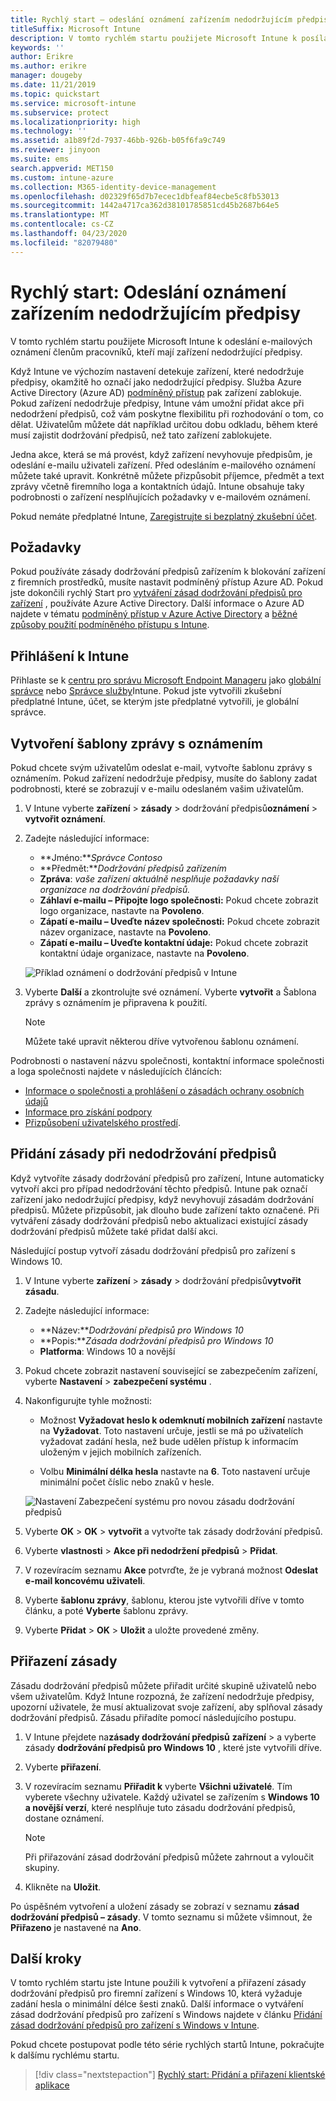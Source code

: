```yaml
---
title: Rychlý start – odeslání oznámení zařízením nedodržujícím předpisy
titleSuffix: Microsoft Intune
description: V tomto rychlém startu použijete Microsoft Intune k posílání e-mailových oznámení na zařízení nedodržující předpisy.
keywords: ''
author: Erikre
ms.author: erikre
manager: dougeby
ms.date: 11/21/2019
ms.topic: quickstart
ms.service: microsoft-intune
ms.subservice: protect
ms.localizationpriority: high
ms.technology: ''
ms.assetid: a1b89f2d-7937-46bb-926b-b05f6fa9c749
ms.reviewer: jinyoon
ms.suite: ems
search.appverid: MET150
ms.custom: intune-azure
ms.collection: M365-identity-device-management
ms.openlocfilehash: d02329f65d7b7ecec1dbfeaf84ecbe5c8fb53013
ms.sourcegitcommit: 1442a4717ca362d38101785851cd45b2687b64e5
ms.translationtype: MT
ms.contentlocale: cs-CZ
ms.lasthandoff: 04/23/2020
ms.locfileid: "82079480"
---
```

# <a name="quickstart-send-notifications-to-noncompliant-devices"></a>Rychlý start: Odeslání oznámení zařízením nedodržujícím předpisy

V tomto rychlém startu použijete Microsoft Intune k odeslání e-mailových oznámení členům pracovníků, kteří mají zařízení nedodržující předpisy.

Když Intune ve výchozím nastavení detekuje zařízení, které nedodržuje předpisy, okamžitě ho označí jako nedodržující předpisy. Služba Azure Active Directory (Azure AD) [podmíněný přístup](https://docs.microsoft.com/azure/active-directory/active-directory-conditional-access-azure-portal) pak zařízení zablokuje. Pokud zařízení nedodržuje předpisy, Intune vám umožní přidat akce při nedodržení předpisů, což vám poskytne flexibilitu při rozhodování o tom, co dělat. Uživatelům můžete dát například určitou dobu odkladu, během které musí zajistit dodržování předpisů, než tato zařízení zablokujete.

Jedna akce, která se má provést, když zařízení nevyhovuje předpisům, je odeslání e-mailu uživateli zařízení. Před odesláním e-mailového oznámení můžete také upravit. Konkrétně můžete přizpůsobit příjemce, předmět a text zprávy včetně firemního loga a kontaktních údajů. Intune obsahuje taky podrobnosti o zařízení nesplňujících požadavky v e-mailovém oznámení.

Pokud nemáte předplatné Intune, [Zaregistrujte si bezplatný zkušební účet](../fundamentals/free-trial-sign-up.md).

## <a name="prerequisites"></a>Požadavky

Pokud používáte zásady dodržování předpisů zařízením k blokování zařízení z firemních prostředků, musíte nastavit podmíněný přístup Azure AD. Pokud jste dokončili rychlý Start pro [vytváření zásad dodržování předpisů pro zařízení](quickstart-set-password-length-android.md) , používáte Azure Active Directory. Další informace o Azure AD najdete v tématu [podmíněný přístup v Azure Active Directory](https://docs.microsoft.com/azure/active-directory/active-directory-conditional-access-azure-portal) a [běžné způsoby použití podmíněného přístupu s Intune](../protect/conditional-access-intune-common-ways-use.md).

## <a name="sign-in-to-intune"></a>Přihlášení k Intune

Přihlaste se k [centru pro správu Microsoft Endpoint Manageru](https://go.microsoft.com/fwlink/?linkid=2109431) jako [globální správce](../fundamentals/users-add.md#types-of-administrators) nebo [Správce služby](../fundamentals/users-add.md#types-of-administrators)Intune. Pokud jste vytvořili zkušební předplatné Intune, účet, se kterým jste předplatné vytvořili, je globální správce.

## <a name="create-a-notification-message-template"></a>Vytvoření šablony zprávy s oznámením

Pokud chcete svým uživatelům odeslat e-mail, vytvořte šablonu zprávy s oznámením. Pokud zařízení nedodržuje předpisy, musíte do šablony zadat podrobnosti, které se zobrazují v e-mailu odeslaném vašim uživatelům.

1. V Intune vyberte **zařízení** > **zásady** > dodržování předpisů**oznámení** > **vytvořit oznámení**.
2. Zadejte následující informace:

   - **Jméno:***Správce Contoso*
   - **Předmět:***Dodržování předpisů zařízením*
   - **Zpráva**: *vaše zařízení aktuálně nesplňuje požadavky naší organizace na dodržování předpisů.*
   - **Záhlaví e-mailu – Připojte logo společnosti:** Pokud chcete zobrazit logo organizace, nastavte na **Povoleno**.
   - **Zápatí e-mailu – Uveďte název společnosti:** Pokud chcete zobrazit název organizace, nastavte na **Povoleno**.
   - **Zápatí e-mailu – Uveďte kontaktní údaje:** Pokud chcete zobrazit kontaktní údaje organizace, nastavte na **Povoleno**.

   ![Příklad oznámení o dodržování předpisů v Intune](./media/quickstart-send-notification/quickstart-send-notification-01.png)

3. Vyberte **Další** a zkontrolujte své oznámení. Vyberte **vytvořit** a Šablona zprávy s oznámením je připravena k použití.

   > [!NOTE]
   > Můžete také upravit některou dříve vytvořenou šablonu oznámení.

Podrobnosti o nastavení názvu společnosti, kontaktní informace společnosti a loga společnosti najdete v následujících článcích:

- [Informace o společnosti a prohlášení o zásadách ochrany osobních údajů](../apps/company-portal-app.md#configuration)
- [Informace pro získání podpory](../apps/company-portal-app.md#support-information)
- [Přizpůsobení uživatelského prostředí](../apps/company-portal-app.md#customizing-the-user-experience).

## <a name="add-a-noncompliance-policy"></a>Přidání zásady při nedodržování předpisů

Když vytvoříte zásady dodržování předpisů pro zařízení, Intune automaticky vytvoří akci pro případ nedodržování těchto předpisů. Intune pak označí zařízení jako nedodržující předpisy, když nevyhovují zásadám dodržování předpisů. Můžete přizpůsobit, jak dlouho bude zařízení takto označené. Při vytváření zásady dodržování předpisů nebo aktualizaci existující zásady dodržování předpisů můžete také přidat další akci.

Následující postup vytvoří zásadu dodržování předpisů pro zařízení s Windows 10.

1. V Intune vyberte **zařízení** > **zásady** > dodržování předpisů**vytvořit zásadu**.

2. Zadejte následující informace:

   - **Název:***Dodržování předpisů pro Windows 10*
   - **Popis:***Zásada dodržování předpisů pro Windows 10*
   - **Platforma**: Windows 10 a novější

3. Pokud chcete zobrazit nastavení související se zabezpečením zařízení, vyberte **Nastavení** > **zabezpečení systému** .

4. Nakonfigurujte tyhle možnosti:

   - Možnost **Vyžadovat heslo k odemknutí mobilních zařízení** nastavte na **Vyžadovat**. Toto nastavení určuje, jestli se má po uživatelích vyžadovat zadání hesla, než bude udělen přístup k informacím uloženým v jejich mobilních zařízeních.

   - Volbu **Minimální délka hesla** nastavte na **6**. Toto nastavení určuje minimální počet číslic nebo znaků v hesle.

   ![Nastavení Zabezpečení systému pro novou zásadu dodržování předpisů](./media/quickstart-send-notification/system-security-settings-01.png)

5. Vyberte **OK** > **OK** > **vytvořit** a vytvořte tak zásady dodržování předpisů.

6. Vyberte **vlastnosti** > **Akce při nedodržení předpisů** > **Přidat**.

7. V rozevíracím seznamu **Akce** potvrďte, že je vybraná možnost **Odeslat e-mail koncovému uživateli**.

8. Vyberte **šablonu zprávy**, šablonu, kterou jste vytvořili dříve v tomto článku, a poté **Vyberte** šablonu zprávy.

9. Vyberte **Přidat** > **OK** > **Uložit** a uložte provedené změny.

## <a name="assign-the-policy"></a>Přiřazení zásady

Zásadu dodržování předpisů můžete přiřadit určité skupině uživatelů nebo všem uživatelům. Když Intune rozpozná, že zařízení nedodržuje předpisy, upozorní uživatele, že musí aktualizovat svoje zařízení, aby splňoval zásady dodržování předpisů. Zásadu přiřadíte pomocí následujícího postupu.

1. V Intune přejdete na**zásady dodržování předpisů** **zařízení** > a vyberte zásady **dodržování předpisů pro Windows 10** , které jste vytvořili dříve.

2. Vyberte **přiřazení**.

3. V rozevíracím seznamu **Přiřadit k** vyberte **Všichni uživatelé**. Tím vyberete všechny uživatele. Každý uživatel se zařízením s **Windows 10 a novější verzí**, které nesplňuje tuto zásadu dodržování předpisů, dostane oznámení.

    > [!NOTE]
    > Při přiřazování zásad dodržování předpisů můžete zahrnout a vyloučit skupiny.

4. Klikněte na **Uložit**.

Po úspěšném vytvoření a uložení zásady se zobrazí v seznamu **zásad dodržování předpisů – zásady**. V tomto seznamu si můžete všimnout, že **Přiřazeno** je nastavené na **Ano**.

## <a name="next-steps"></a>Další kroky

V tomto rychlém startu jste Intune použili k vytvoření a přiřazení zásady dodržování předpisů pro firemní zařízení s Windows 10, která vyžaduje zadání hesla o minimální délce šesti znaků. Další informace o vytváření zásad dodržování předpisů pro zařízení s Windows najdete v článku [Přidání zásad dodržování předpisů pro zařízení s Windows v Intune](compliance-policy-create-windows.md).

Pokud chcete postupovat podle této série rychlých startů Intune, pokračujte k dalšímu rychlému startu.

> [!div class="nextstepaction"]
> [Rychlý start: Přidání a přiřazení klientské aplikace](../apps/quickstart-add-assign-app.md)

